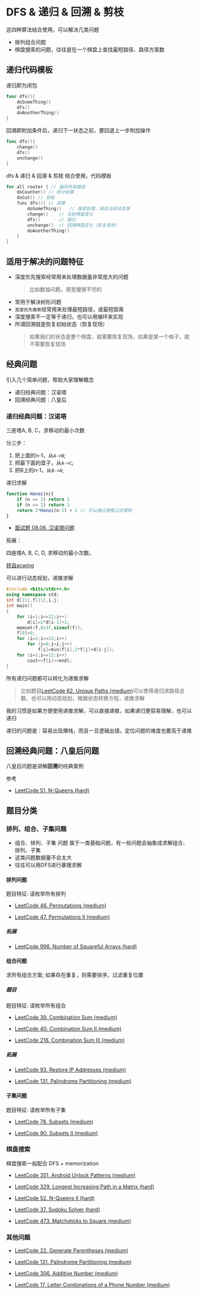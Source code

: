 # DFS & 递归 & 回溯 & 剪枝

这四种算法结合使用，可以解决几类问题

- 排列组合问题
- 棋盘搜索的问题，往往是在一个棋盘上查找最短路径、路径方案数

## 递归代码模板

递归即为闭包

```go
func dfs(){
    doSomeThing()
    dfs()
    doAnotherThing()
}
```

回溯即附加条件后，递归下一状态之前，要回退上一步附加操作

```go
func dfs(){
    change()
    dfs()
    unchange()
}
```

dfs & 递归 & 回溯 & 剪枝 结合使用，代码模板

```cpp
for all router { // 遍历所有路径
    doCounter() // 统计结果
    doCut() // 剪枝
    func dfs(){ // 深搜
        doSomeThing()   // 搜索处理，保存当前状态等
        change()    // 当前棋盘变化
        dfs()       // 递归
        unchange()  // 回溯棋盘变化（恢复现场）
        doAnotherThing()
    }
}
```

## 适用于解决的问题特征

- 深度优先搜索经常用来处理数据量非常庞大的问题
    > 比如数独问题，用宽搜搜不完的
- 常用于解决树形问题
- `宽度优先搜索`经常用来处理最短路径，或最短距离
- 深度搜索不一定等于递归，也可以用循环来实现
- 所谓回溯就是恢复初始状态（恢复现场）
    > 如果我们的状态是整个棋盘，就需要恢复现场，如果是某一个格子，就不需要恢复现场

## 经典问题

引入几个简单问题，帮助大家理解概念

- 递归经典问题：汉诺塔
- 回溯经典问题：八皇后

### 递归经典问题：汉诺塔

三座塔A, B, C，求移动的最小次数

分三步：

1. 把上面的n-1，从`A->B`;
2. 把最下面的盘子，从`A->C`;
3. 把B上的n-1，从`B->A`;

递归求解

```javascript
function Hanoi(n){
    if (n == 1) return 1
    if (n == 2) return 3
    return 2*Hanoi(n-1) + 1 // 可以通过递推公式得到
}
```

- [面试题 08.06. 汉诺塔问题](https://github.com/muyids/leetcode/blob/master/lcci/hanota-lcci.md)

拓展：

四座塔A, B, C, D, 求移动的最小次数。

[转自acwing](https://www.acwing.com/problem/content/description/98/)

可以进行动态规划，递推求解

```cpp
#include <bits/stdc++.h>
using namespace std;
int d[21],f[21],i,j;
int main()
{
    for (i=1;i<=12;i++)
        d[i]=2*d[i-1]+1;
    memset(f,0x3f,sizeof(f));
    f[0]=0;
    for (i=1;i<=12;i++)
        for (j=0;j<i;j++)
            f[i]=min(f[i],2*f[j]+d[i-j]);
    for (i=1;i<=12;i++)
        cout<<f[i]<<endl;
}
```

所有递归问题都可以转化为递推求解

> 比如题目[LeetCode 62. Unique Paths (medium)](https://github.com/muyids/leetcode/blob/master/algorithms/1-100/62.unique-paths.md)可以使用递归求路径总数，也可以用动态规划，根据状态转换方程，递推求解

我的习惯是如果方便使用递推求解，可以直接递推，如果递归更容易理解，也可以递归

递归的问题是：容易出现爆栈，而且一旦逻辑出错，定位问题的难度也要高于递推

## 回溯经典问题：八皇后问题

八皇后问题是讲解**回溯**的经典案例

参考

- [LeetCode 51. N-Queens (hard)](https://github.com/muyids/leetcode/blob/master/algorithms/1-100/51.n-queens.md)

## 题目分类

### 排列、组合、子集问题

- 组合、排列、子集 问题 属于一类基础问题，有一些问题会抽象成求解组合、排列、子集
- 这类问题数据量不会太大
- 往往可以用DFS进行暴搜求解

#### 排列问题

题目特征: 请枚举所有排列

- [LeetCode 46. Permutations (medium)](https://github.com/muyids/leetcode/blob/master/algorithms/1-100/46.permutations.md)

- [LeetCode 47. Permutations II (medium)](https://github.com/muyids/leetcode/blob/master/algorithms/1-100/47.permutations-ii.md)

##### 拓展

- [LeetCode 996. Number of Squareful Arrays (hard)](https://github.com/muyids/leetcode/blob/master/algorithms/901-1000/996.number-of-squareful-arrays.md)

#### 组合问题

求所有组合方案; 如果存在重复，则需要排序，过滤重复位置

##### 题目

题目特征: 请枚举所有组合

- [LeetCode 39. Combination Sum (medium)](https://github.com/muyids/leetcode/blob/master/algorithms/1-100/39.combination-sum.md)

- [LeetCode 40. Combination Sum II (medium)](https://github.com/muyids/leetcode/blob/master/algorithms/1-100/40.combination-sum-ii.md)

- [LeetCode 216. Combination Sum III (medium)](https://github.com/muyids/leetcode/blob/master/algorithms/201-300/216.combination-sum-iii.md)

##### 拓展

- [LeetCode 93. Restore IP Addresses (medium)](https://github.com/muyids/leetcode/blob/master/algorithms/1-100/93.restore-ip-addresses.md)

- [LeetCode 131. Palindrome Partitioning (medium)](https://github.com/muyids/leetcode/blob/master/algorithms/101-200/131.palindrome-partitioning.md)

#### 子集问题

题目特征: 请枚举所有子集

- [LeetCode 78. Subsets (medium)](https://github.com/muyids/leetcode/blob/master/algorithms/1-100/78.subsets.md)

- [LeetCode 90. Subsets II (medium)](https://github.com/muyids/leetcode/blob/master/algorithms/1-100/90.subsets-ii.md)

### 棋盘搜索

棋盘搜索一般配合 DFS + memorization

- [LeetCode 351. Android Unlock Patterns (medium)](https://github.com/muyids/leetcode/blob/master/algorithms/301-400/351.android-unlock-patterns.md)

- [LeetCode 329. Longest Increasing Path in a Matrix (hard)](https://github.com/muyids/leetcode/blob/master/algorithms/301-400/329.longest-increasing-path-in-a-matrix.md)

- [LeetCode 52. N-Queens II (hard)](https://github.com/muyids/leetcode/blob/master/algorithms/1-100/52.n-queens-ii.md)

- [LeetCode 37. Sudoku Solver (hard)](https://github.com/muyids/leetcode/blob/master/algorithms/1-100/37.sudoku-solver.md)

- [LeetCode 473. Matchsticks to Square (medium)](https://github.com/muyids/leetcode/blob/master/algorithms/401-500/473.matchsticks-to-square.md)

### 其他问题

- [LeetCode 22. Generate Parentheses (medium)](https://github.com/muyids/leetcode/blob/master/algorithms/1-100/22.generate-parentheses.md)

- [LeetCode 131. Palindrome Partitioning (medium)](https://github.com/muyids/leetcode/blob/master/algorithms/101-200/131.palindrome-partitioning.md)

- [LeetCode 306. Additive Number (medium)](https://github.com/muyids/leetcode/blob/master/algorithms/301-400/306.additive-number.md)

- [LeetCode 17. Letter Combinations of a Phone Number (medium)](https://github.com/muyids/leetcode/blob/master/algorithms/1-100/17.letter-combinations-of-a-phone-number.md)

